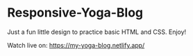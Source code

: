 # Responsive-Yoga-Blog

Just a fun little design to practice basic HTML and CSS. Enjoy!

Watch live on:
https://my-yoga-blog.netlify.app/
